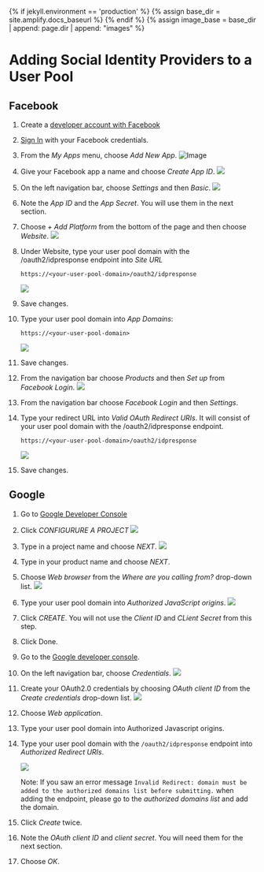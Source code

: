 {% if jekyll.environment == 'production' %}
  {% assign base_dir = site.amplify.docs_baseurl %}
{% endif %}
{% assign image_base = base_dir | append: page.dir | append: "images" %}


# Adding Social Identity Providers to a User Pool

## Facebook

1. Create a [developer account with Facebook](https://developers.facebook.com/docs/facebook-login)
2. [Sign In](https://developers.facebook.com/) with your Facebook credentials.
3. From the *My Apps* menu, choose *Add New App*.
![Image]({{image_base}}/cognitoHostedUI/facebook1.png)
4. Give your Facebook app a name and choose *Create App ID*.
![](./images/cognitoHostedUI/facebook2.png)
5. On the left navigation bar, choose *Settings* and then *Basic*.
![](./images/cognitoHostedUI/facebook3.png)
6. Note the *App ID* and the *App Secret*. You will use them in the next section.
7. Choose *+ Add Platform* from the bottom of the page and then choose *Website*.
![](./images/cognitoHostedUI/facebook4.png)
8. Under Website, type your user pool domain with the /oauth2/idpresponse endpoint into *Site URL*

    ```https://<your-user-pool-domain>/oauth2/idpresponse```

    ![](./images/cognitoHostedUI/facebook5.png)
9. Save changes.
10. Type your user pool domain into *App Domains*:

    ```https://<your-user-pool-domain>```
    
    ![](./images/cognitoHostedUI/facebook6.png)
11. Save changes.
12. From the navigation bar choose *Products* and then *Set up* from *Facebook Login*.
![](./images/cognitoHostedUI/facebook7.png)
13. From the navigation bar choose *Facebook Login* and then *Settings*.
14. Type your redirect URL into *Valid OAuth Redirect URIs*. It will consist of your user pool domain with the /oauth2/idpresponse endpoint.

    ```https://<your-user-pool-domain>/oauth2/idpresponse```

    ![](./images/cognitoHostedUI/facebook8.png)
15. Save changes.

## Google

1. Go to [Google Developer Console](https://developers.google.com/identity/sign-in/web/sign-in)
2. Click *CONFIGURURE A PROJECT*
![](./images/cognitoHostedUI/google1.png)
3. Type in a project name and choose *NEXT*.
![](./images/cognitoHostedUI/google2.png)
4. Type in your product name and choose *NEXT*.
5. Choose *Web browser* from the *Where are you calling from?* drop-down list.
![](./images/cognitoHostedUI/google3.png)
6. Type your user pool domain into *Authorized JavaScript origins*.
![](./images/cognitoHostedUI/google4.png)
7. Click *CREATE*. You will not use the *Client ID* and *CLient Secret* from this step.
8. Click Done.
9. Go to the [Google developer console](https://console.developers.google.com).
10. On the left navigation bar, choose *Credentials*.
![](./images/cognitoHostedUI/google5.png)
11. Create your OAuth2.0 credentials by choosing *OAuth client ID* from the *Create credentials* drop-down list.
![](./images/cognitoHostedUI/google6.png)
12. Choose *Web application*.
13. Type your user pool domain into Authorized Javascript origins.
14. Type your user pool domain with the `/oauth2/idpresponse` endpoint into *Authorized Redirect URIs*.

    ![](./images/cognitoHostedUI/google7.png)

    Note: If you saw an error message `Invalid Redirect: domain must be added to the authorized domains list before submitting.` when adding the endpoint, please go to the *authorized domains list* and add the domain.
16. Click *Create* twice.
17. Note the *OAuth client ID* and *client secret*. You will need them for the next section.
18. Choose *OK*.